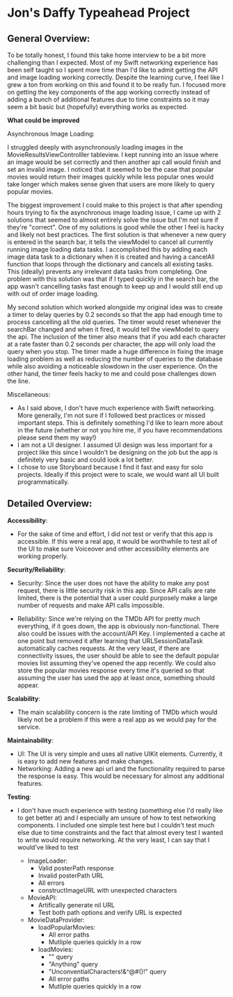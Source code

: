 # Jon's Daffy Typeahead Project

## General Overview:

To be totally honest, I found this take home interview to be a bit more challenging than I expected. Most of my Swift networking experience has been self taught so I spent more time than I'd like to admit getting the API and image loading working correctly. Despite the learning curve, I feel like I grew a ton from working on this and found it to be really fun. I focused more on getting the key components of the app working correctly instead of adding a bunch of additional features due to time constraints so it may seem a bit basic but (hopefully) everything works as expected.    

**What could be improved**

Asynchronous Image Loading:

I struggled deeply with asynchronously loading images in the MovieResultsViewControlller tableview. I kept running into an issue where an image would be set correctly and then another api call would finish and set an invalid image. I noticed that it seemed to be the case that popular movies would return their images quickly while less popular ones would take longer which makes sense given that users are more likely to query popular movies. 

The biggest improvement I could make to this project is that after spending hours trying to fix the asynchronous image loading issue, I came up with 2 solutions that seemed to almost entirely solve the issue but I'm not sure if they're "correct". One of my solutions is good while the other I feel is hacky and likely not best practices. The first solution is that whenever a new query is entered in the search bar, it tells the viewModel to cancel all currently running image loading data tasks. I accomplished this by adding each image data task to a dictionary when it is created and having a cancelAll function that loops through the dictionary and cancels all existing tasks. This (ideally) prevents any irrelevant data tasks from completing. One problem with this solution was that if I typed quickly in the search bar, the app wasn't cancelling tasks fast enough to keep up and I would still end up with out of order image loading. 

My second solution which worked alongside my original idea was to create a timer to delay queries by 0.2 seconds so that the app had enough time to process cancelling all the old queries. The timer would reset whenever the searchBar changed and when it fired, it would tell the viewModel to query the api. The inclusion of the timer also means that if you add each character at a rate faster than 0.2 seconds per character, the app will only load the query when you stop. The timer made a huge difference in fixing the image loading problem as well as reducing the number of queries to the database while also avoiding a noticeable slowdown in the user experience. On the other hand, the timer feels hacky to me and could pose challenges down the line. 

Miscellaneous:

- As I said above, I don't have much experience with Swift networking. More generally, I'm not sure if I followed best practices or missed important steps. This is definitely something I'd like to learn more about in the future (whether or not you hire me, if you have recommendations please send them my way!)
-  I am not a UI designer. I assumed UI design was less important for a project like this since I wouldn't be designing on the job but the app is definitely very basic and could look a lot better. 
- I chose to use Storyboard because I find it fast and easy for solo projects. Ideally if this project were to scale, we would want all UI built programmatically. 

## Detailed Overview:

**Accessibility**:
- For the sake of time and effort, I did not test or verify that this app is accessible. If this were a real app, it would be worthwhile to test all of the UI to make sure Voiceover and other accessibility elements are working properly.

**Security/Reliability**: 
- Security: Since the user does not have the ability to make any post request, there is little security risk in this app. Since API calls are rate limited, there is the potential that a user could purposely make a large number of requests and make API calls impossible.

-  Reliability: Since we're relying on the TMDb API for pretty much everything, if it goes down, the app is obviously non-functional. There also could be issues with the account/API Key. I implemented a cache at one point but removed it after learning that URLSessionDataTask automatically caches requests. At the very least, if there are connectivity issues, the user should be able to see the default popular movies list assuming they've opened the app recently. We could also store the popular movies response every time it's queried so that assuming the user has used the app at least once, something should appear.  

**Scalability**: 
- The main scalability concern is the rate limiting of TMDb which would likely not be a problem if this were a real app as we would pay for the service. 

**Maintainability**:
- UI: The UI is very simple and uses all native UIKit elements. Currently, it is easy to add new features and make changes. 
- Networking: Adding a new api url and the functionality required to parse the response is easy. This would be necessary for almost any additional features. 

**Testing**: 
- I don't have much experience with testing (something else I'd really like to get better at) and I especially am unsure of how to test networking components. I included one simple test here but I couldn't test much else due to time constraints and the fact that almost every test I wanted to write would require networking. At the very least, I can say that I would've liked to test
    
    - ImageLoader: 
        - Valid posterPath response
        - Invalid posterPath URL
        - All errors
        - constructImageURL with unexpected characters 
    - MovieAPI:
        - Artifically generate nil URL
        - Test both path options and verify URL is expected
    - MovieDataProvider:  
        - loadPopularMovies:
            - All error paths
            - Mutliple queries quickly in a row
        - loadMovies: 
            - "" query
            - "Anything" query
            - "UnconventialCharacters!&^@#()!" query
            - All error paths
            - Mutliple queries quickly in a row
